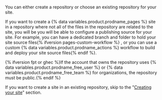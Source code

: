 You can either create a repository or choose an existing repository for your site.

If you want to create a {% data variables.product.prodname_pages %} site in a repository where not all of the files in the repository are related to the site, you will be you will be able to configure a publishing source for your site. For example, you can have a dedicated branch and folder to hold your site source files{% ifversion pages-custom-workflow %}
, or you can use a custom {% data variables.product.prodname_actions %} workflow to build and deploy your site source files{% endif %}.

{% ifversion fpt or ghec %}If the account that owns the repository uses {% data variables.product.prodname_free_user %} or {% data variables.product.prodname_free_team %} for organizations, the repository must be public.{% endif %}

If you want to create a site in an existing repository, skip to the "[Creating your site](#creating-your-site)" section.
